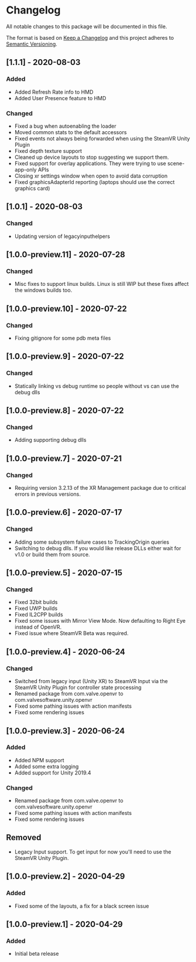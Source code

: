 # Changelog
All notable changes to this package will be documented in this file.

The format is based on [Keep a Changelog](http://keepachangelog.com/en/1.0.0/)
and this project adheres to [Semantic Versioning](http://semver.org/spec/v2.0.0.html).

## [1.1.1] - 2020-08-03
### Added 
- Added Refresh Rate info to HMD
- Added User Presence feature to HMD
### Changed 
- Fixed a bug when autoenabling the loader
- Moved common stats to the default accessors
- Fixed events not always being forwarded when using the SteamVR Unity Plugin
- Fixed depth texture support
- Cleaned up device layouts to stop suggesting we support them.
- Fixed support for overlay applications. They were trying to use scene-app-only APIs
- Closing xr settings window when open to avoid data corruption
- Fixed graphicsAdapterId reporting (laptops should use the correct graphics card)

## [1.0.1] - 2020-08-03
### Changed 
- Updating version of legacyinputhelpers

## [1.0.0-preview.11] - 2020-07-28
### Changed 
- Misc fixes to support linux builds. Linux is still WIP but these fixes affect the windows builds too.

## [1.0.0-preview.10] - 2020-07-22
### Changed 
- Fixing gitignore for some pdb meta files

## [1.0.0-preview.9] - 2020-07-22
### Changed 
- Statically linking vs debug runtime so people without vs can use the debug dlls

## [1.0.0-preview.8] - 2020-07-22
### Changed 
- Adding supporting debug dlls

## [1.0.0-preview.7] - 2020-07-21
### Changed 
- Requiring version 3.2.13 of the XR Management package due to critical errors in previous versions.

## [1.0.0-preview.6] - 2020-07-17
### Changed 
- Adding some subsystem failure cases to TrackingOrigin queries
- Switching to debug dlls. If you would like release DLLs either wait for v1.0 or build them from source.

## [1.0.0-preview.5] - 2020-07-15
### Changed 
- Fixed 32bit builds
- Fixed UWP builds
- Fixed IL2CPP builds
- Fixed some issues with Mirror View Mode. Now defaulting to Right Eye instead of OpenVR.
- Fixed issue where SteamVR Beta was required.

## [1.0.0-preview.4] - 2020-06-24
### Changed
- Switched from legacy input (Unity XR) to SteamVR Input via the SteamVR Unity Plugin for controller state processing
- Renamed package from com.valve.openvr to com.valvesoftware.unity.openvr
- Fixed some pathing issues with action manifests
- Fixed some rendering issues

## [1.0.0-preview.3] - 2020-06-24
### Added 
- Added NPM support
- Added some extra logging
- Added support for Unity 2019.4

### Changed
- Renamed package from com.valve.openvr to com.valvesoftware.unity.openvr
- Fixed some pathing issues with action manifests
- Fixed some rendering issues

## Removed
- Legacy Input support. To get input for now you'll need to use the SteamVR Unity Plugin.

## [1.0.0-preview.2] - 2020-04-29
### Added 
- Fixed some of the layouts, a fix for a black screen issue

## [1.0.0-preview.1] - 2020-04-29
### Added 
- Initial beta release